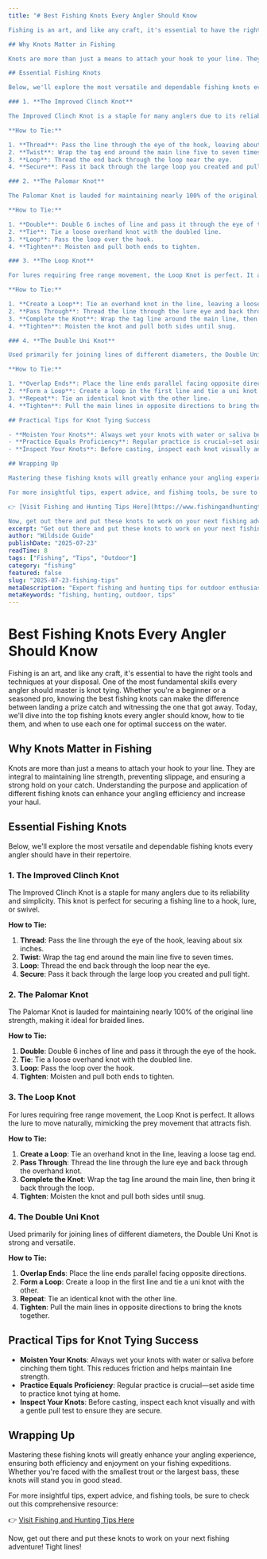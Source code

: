```yaml
---
title: "# Best Fishing Knots Every Angler Should Know

Fishing is an art, and like any craft, it's essential to have the right tools and techniques at your disposal. One of the most fundamental skills every angler should master is knot tying. Whether you're a beginner or a seasoned pro, knowing the best fishing knots can make the difference between landing a prize catch and witnessing the one that got away. Today, we'll dive into the top fishing knots every angler should know, how to tie them, and when to use each one for optimal success on the water.

## Why Knots Matter in Fishing

Knots are more than just a means to attach your hook to your line. They are integral to maintaining line strength, preventing slippage, and ensuring a strong hold on your catch. Understanding the purpose and application of different fishing knots can enhance your angling efficiency and increase your haul.

## Essential Fishing Knots

Below, we'll explore the most versatile and dependable fishing knots every angler should have in their repertoire.

### 1. **The Improved Clinch Knot**

The Improved Clinch Knot is a staple for many anglers due to its reliability and simplicity. This knot is perfect for securing a fishing line to a hook, lure, or swivel.

**How to Tie:**

1. **Thread**: Pass the line through the eye of the hook, leaving about six inches.
2. **Twist**: Wrap the tag end around the main line five to seven times.
3. **Loop**: Thread the end back through the loop near the eye.
4. **Secure**: Pass it back through the large loop you created and pull tight.

### 2. **The Palomar Knot**

The Palomar Knot is lauded for maintaining nearly 100% of the original line strength, making it ideal for braided lines.

**How to Tie:**

1. **Double**: Double 6 inches of line and pass it through the eye of the hook.
2. **Tie**: Tie a loose overhand knot with the doubled line.
3. **Loop**: Pass the loop over the hook.
4. **Tighten**: Moisten and pull both ends to tighten.

### 3. **The Loop Knot**

For lures requiring free range movement, the Loop Knot is perfect. It allows the lure to move naturally, mimicking the prey movement that attracts fish.

**How to Tie:**

1. **Create a Loop**: Tie an overhand knot in the line, leaving a loose tag end.
2. **Pass Through**: Thread the line through the lure eye and back through the overhand knot.
3. **Complete the Knot**: Wrap the tag line around the main line, then bring it back through the loop.
4. **Tighten**: Moisten the knot and pull both sides until snug.

### 4. **The Double Uni Knot**

Used primarily for joining lines of different diameters, the Double Uni Knot is strong and versatile.

**How to Tie:**

1. **Overlap Ends**: Place the line ends parallel facing opposite directions.
2. **Form a Loop**: Create a loop in the first line and tie a uni knot with the other.
3. **Repeat**: Tie an identical knot with the other line.
4. **Tighten**: Pull the main lines in opposite directions to bring the knots together.

## Practical Tips for Knot Tying Success

- **Moisten Your Knots**: Always wet your knots with water or saliva before cinching them tight. This reduces friction and helps maintain line strength.
- **Practice Equals Proficiency**: Regular practice is crucial—set aside time to practice knot tying at home.
- **Inspect Your Knots**: Before casting, inspect each knot visually and with a gentle pull test to ensure they are secure.

## Wrapping Up

Mastering these fishing knots will greatly enhance your angling experience, ensuring both efficiency and enjoyment on your fishing expeditions. Whether you're faced with the smallest trout or the largest bass, these knots will stand you in good stead.

For more insightful tips, expert advice, and fishing tools, be sure to check out this comprehensive resource: 

👉 [Visit Fishing and Hunting Tips Here](https://www.fishingandhuntingtips.com/tools)

Now, get out there and put these knots to work on your next fishing adventure! Tight lines!"
excerpt: "Get out there and put these knots to work on your next fishing adventure! Tight lines!"
author: "Wildside Guide"
publishDate: "2025-07-23"
readTime: 8
tags: ["Fishing", "Tips", "Outdoor"]
category: "fishing"
featured: false
slug: "2025-07-23-fishing-tips"
metaDescription: "Expert fishing and hunting tips for outdoor enthusiasts"
metaKeywords: "fishing, hunting, outdoor, tips"
---
```

# Best Fishing Knots Every Angler Should Know

Fishing is an art, and like any craft, it's essential to have the right tools and techniques at your disposal. One of the most fundamental skills every angler should master is knot tying. Whether you're a beginner or a seasoned pro, knowing the best fishing knots can make the difference between landing a prize catch and witnessing the one that got away. Today, we'll dive into the top fishing knots every angler should know, how to tie them, and when to use each one for optimal success on the water.

## Why Knots Matter in Fishing

Knots are more than just a means to attach your hook to your line. They are integral to maintaining line strength, preventing slippage, and ensuring a strong hold on your catch. Understanding the purpose and application of different fishing knots can enhance your angling efficiency and increase your haul.

## Essential Fishing Knots

Below, we'll explore the most versatile and dependable fishing knots every angler should have in their repertoire.

### 1. **The Improved Clinch Knot**

The Improved Clinch Knot is a staple for many anglers due to its reliability and simplicity. This knot is perfect for securing a fishing line to a hook, lure, or swivel.

**How to Tie:**

1. **Thread**: Pass the line through the eye of the hook, leaving about six inches.
2. **Twist**: Wrap the tag end around the main line five to seven times.
3. **Loop**: Thread the end back through the loop near the eye.
4. **Secure**: Pass it back through the large loop you created and pull tight.

### 2. **The Palomar Knot**

The Palomar Knot is lauded for maintaining nearly 100% of the original line strength, making it ideal for braided lines.

**How to Tie:**

1. **Double**: Double 6 inches of line and pass it through the eye of the hook.
2. **Tie**: Tie a loose overhand knot with the doubled line.
3. **Loop**: Pass the loop over the hook.
4. **Tighten**: Moisten and pull both ends to tighten.

### 3. **The Loop Knot**

For lures requiring free range movement, the Loop Knot is perfect. It allows the lure to move naturally, mimicking the prey movement that attracts fish.

**How to Tie:**

1. **Create a Loop**: Tie an overhand knot in the line, leaving a loose tag end.
2. **Pass Through**: Thread the line through the lure eye and back through the overhand knot.
3. **Complete the Knot**: Wrap the tag line around the main line, then bring it back through the loop.
4. **Tighten**: Moisten the knot and pull both sides until snug.

### 4. **The Double Uni Knot**

Used primarily for joining lines of different diameters, the Double Uni Knot is strong and versatile.

**How to Tie:**

1. **Overlap Ends**: Place the line ends parallel facing opposite directions.
2. **Form a Loop**: Create a loop in the first line and tie a uni knot with the other.
3. **Repeat**: Tie an identical knot with the other line.
4. **Tighten**: Pull the main lines in opposite directions to bring the knots together.

## Practical Tips for Knot Tying Success

- **Moisten Your Knots**: Always wet your knots with water or saliva before cinching them tight. This reduces friction and helps maintain line strength.
- **Practice Equals Proficiency**: Regular practice is crucial—set aside time to practice knot tying at home.
- **Inspect Your Knots**: Before casting, inspect each knot visually and with a gentle pull test to ensure they are secure.

## Wrapping Up

Mastering these fishing knots will greatly enhance your angling experience, ensuring both efficiency and enjoyment on your fishing expeditions. Whether you're faced with the smallest trout or the largest bass, these knots will stand you in good stead.

For more insightful tips, expert advice, and fishing tools, be sure to check out this comprehensive resource: 

👉 [Visit Fishing and Hunting Tips Here](https://www.fishingandhuntingtips.com/tools)

Now, get out there and put these knots to work on your next fishing adventure! Tight lines!